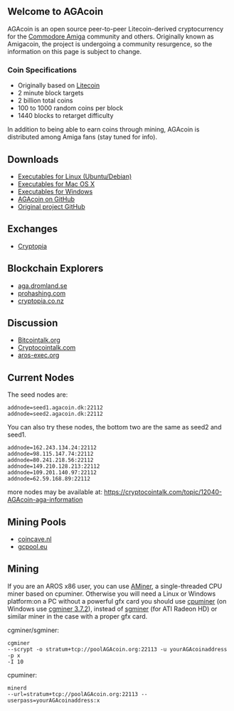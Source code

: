 ## Welcome to AGAcoin

AGAcoin is an open source peer-to-peer Litecoin-derived cryptocurrency for the [Commodore Amiga](https://en.wikipedia.org/wiki/Amiga) community and others. Originally known as Amigacoin, the project is undergoing a community resurgence, so the information on this page is subject to change.

### Coin Specifications

- Originally based on [Litecoin](https://litecoin.com/)
- 2 minute block targets
- 2 billion total coins
- 100 to 1000 random coins per block
- 1440 blocks to retarget difficulty

In addition to being able to earn coins through mining, AGAcoin is distributed among Amiga fans (stay tuned for info).

## Downloads

- [Executables for Linux (Ubuntu/Debian)](http://web.archive.org/web/20161028115121/http://www.amigacoin.org/downloads/amigacoin_linux.zip)
- [Executables for Mac OS X](http://web.archive.org/web/20161028115121/http://www.amigacoin.org/downloads/amigacoin_mac.zip)
- [Executables for Windows](http://web.archive.org/web/20161028115121/http://www.amigacoin.org/downloads/amigacoin_windows.zip)
- [AGAcoin on GitHub](https://github.com/AGAcoin)
- [Original project GitHub](https://github.com/sonountaleban/amigacoin)

## Exchanges

- [Cryptopia](https://www.cryptopia.co.nz/Exchange/?market=AGA_LTC)

## Blockchain Explorers

- [aga.dromland.se](http://aga.dromland.se)
- [prohashing.com](https://prohashing.com/explorer/amigacoin)
- [cryptopia.co.nz](https://www.cryptopia.co.nz/CoinInfo/?coin=AGA)

## Discussion

- [Bitcointalk.org](https://bitcointalk.org/index.php?topic=539974.0)
- [Cryptocointalk.com](https://cryptocointalk.com/topic/12040-AGAcoin-aga-information)
- [aros-exec.org](http://aros-exec.org/modules/newbb/viewtopic.php?viewmode=compact&order=DESC&topic_id=8695&forum=4&menumode=0)

## Current Nodes

The seed nodes are:

```
addnode=seed1.agacoin.dk:22112
addnode=seed2.agacoin.dk:22112
```

You can also try these nodes, the bottom two are the same as seed2 and seed1.

```
addnode=162.243.134.24:22112
addnode=98.115.147.74:22112
addnode=80.241.218.56:22112
addnode=149.210.128.213:22112
addnode=109.201.140.97:22112
addnode=62.59.168.89:22112
```
more nodes may be available at: https://cryptocointalk.com/topic/12040-AGAcoin-aga-information

## Mining Pools

- [coincave.nl](http://coincave.nl)
- [gcpool.eu](http://gcpool.eu/amiga/public/index.php?page=statistics&action=pool)

## Mining
If you are an AROS x86 user, you can use [AMiner](http://web.archive.org/web/20161028115121/http://www.amigacoin.org/downloads/AMiner.zip), a single-threaded CPU miner based on cpuminer. Otherwise you will need a Linux or Windows platform:on a PC without a powerful gfx card you should use [cpuminer](http://sourceforge.net/projects/cpuminer/) (on Windows use <a href="downloads/cgminer-3.7.2-windows.zip">cgminer 3.7.2</a>), instead of <a href="https://github.com/veox/sgminer">sgminer</a> (for ATI Radeon HD) or similar miner in the case with a proper gfx card.

cgminer/sgminer:
```
cgminer
--scrypt -o stratum+tcp://poolAGAcoin.org:22113 -u yourAGAcoinaddress -p x
-I 10
```

cpuminer:
```
minerd
--url=stratum+tcp://poolAGAcoin.org:22113 --userpass=yourAGAcoinaddress:x
```



